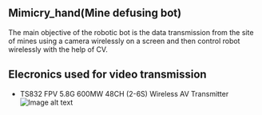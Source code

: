 ## Mimicry_hand(Mine defusing bot)
The main objective of the robotic bot is the data transmission from the site of mines using a camera wirelessly on a screen and then control robot wirelessly with the help of CV.

## Elecronics used for video transmission
* TS832 FPV 5.8G 600MW 48CH (2-6S) Wireless AV Transmitter
![Image alt text](mimicry_hand/Media/TS832_&_RC832_ConnectionSwitches.PNG?raw=true "S832_&_RC832_Connection")
